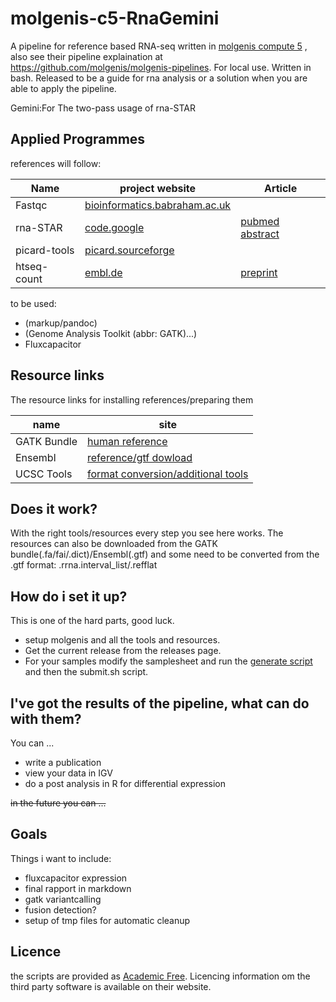 molgenis-c5-RnaGemini
=====================


A pipeline for reference based RNA-seq written in [molgenis compute 5](http://www.molgenis.org/wiki/ComputeStart) , also see their pipeline explaination at https://github.com/molgenis/molgenis-pipelines. For local use. Written in bash. Released to be a guide for rna analysis or a solution when you are able to apply the pipeline.

Gemini:For The two-pass usage of rna-STAR

Applied Programmes
------------------

references will follow:

| Name         | project website                                                                            | Article          |
| ------------ | ------------------------------------------------------------------------------------------ | ---------------- |
| Fastqc       | [bioinformatics.babraham.ac.uk](http://www.bioinformatics.babraham.ac.uk/projects/fastqc/) | |
| rna-STAR     | [code.google](http://code.google.com/p/rna-star/)                                          | [pubmed abstract](http://www.ncbi.nlm.nih.gov/pubmed/23104886) |
| picard-tools | [picard.sourceforge](http://picard.sourceforge.net/) | |
| htseq-count  | [embl.de](www-huber.embl.de/users/anders/HTSeq/doc/index.html)                            |  [preprint](http://biorxiv.org/content/early/2014/02/20/002824) |

to be used:

+ (markup/pandoc)
+ (Genome Analysis Toolkit (abbr: GATK)...)
+ Fluxcapacitor

Resource links
--------------

The resource links for installing references/preparing them

| name          | site 
| ------------- | ---- 
| GATK Bundle   | [ human reference ](http://gatkforums.broadinstitute.org/discussion/1213/what-s-in-the-resource-bundle-and-how-can-i-get-it)
| Ensembl       | [reference/gtf dowload](http://www.ensembl.org/info/data/ftp/index.html)
| UCSC Tools    | [ format conversion/additional tools ](http://hgdownload.soe.ucsc.edu/admin/exe/)

Does it work?
-------------

With the right tools/resources every step you see here works. The resources can also be downloaded from the GATK bundle(.fa/fai/.dict)/Ensembl(.gtf) and some need to be converted from the .gtf format: .rrna.interval_list/.refflat

How do i set it up?
-------------------

This is one of the hard parts, good luck.

+ setup molgenis and all the tools and resources.
+ Get the current release from the releases page.
+ For your samples modify the samplesheet and run the [ generate script ](https://github.com/mmterpstra/molgenis-c5-RnaGemini/GenerateScripts.sh) and then the submit.sh script.


I've got the results of the pipeline, what can do with them?
------------------------------------------------------------

You can ...

+ write a publication
+ view your data in IGV
+ do a post analysis in R for differential expression

~~in the future you can ...~~


Goals
-----

Things i want to include:

+ fluxcapacitor expression
+ final rapport in markdown
+ gatk variantcalling
+ fusion detection?
+ setup of tmp files for automatic cleanup

Licence
-------
the scripts are provided as [Academic Free](http://opensource.org/licenses/AFL-3.0). Licencing information om the third party software is available on their website.
